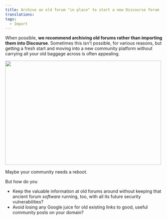 ```yaml
---
title: Archive an old forum "in place" to start a new Discourse forum
translations:
tags:
  - Import
---
```


When possible, **we recommend archiving old forums rather than importing them into Discourse**. Sometimes this isn't possible, for various reasons, but getting a fresh start and moving into a new community platform without carrying all your old baggage across is often appealing. 

<img src="/uploads/default/3622/10362cd6ce4d8803.jpg" width="500" height="334"> 

Maybe your community needs a reboot.

But how do you 

- Keep the valuable information at old forums around without keeping that ancient forum *software* running, too, with all its future security vulnerabilities? 
- Avoid losing any Google juice for old existing links to good, useful community posts on your domain?